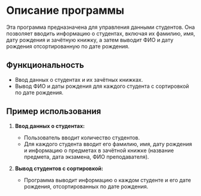 # Описание программы

Эта программа предназначена для управления данными студентов. Она позволяет вводить информацию о студентах, включая их фамилию, имя, дату рождения и зачётную книжку, а затем выводит ФИО и дату рождения отсортированную по дате рождения.

## Функциональность

- Ввод данных о студентах и их зачётных книжках.
- Вывод ФИО и даты рождения для каждого студента с сортировкой по дате рождения.

## Пример использования

1. **Ввод данных о студентах:**
    - Пользователь вводит количество студентов.
    - Для каждого студента вводит его фамилию, имя, дату рождения и информацию о предметах в зачётной книжке (название предмета, дата экзамена, ФИО преподавателя).

2. **Вывод студентов с сортировкой:**
    - Программа выводит информацию о каждом студенте и его дате рождения, отсортированных по дате рождения.

